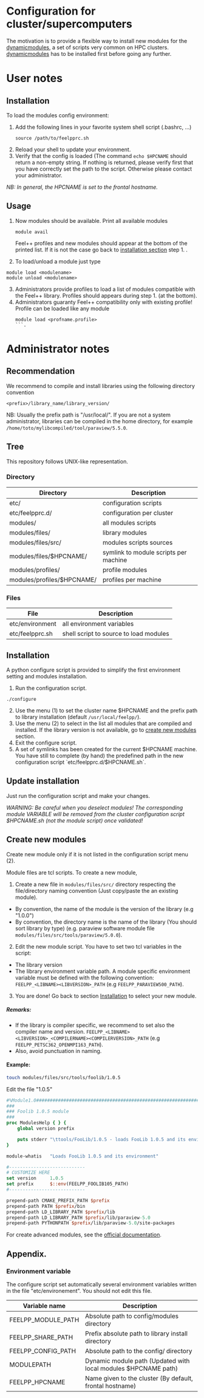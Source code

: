 Configuration for cluster/supercomputers
========================================

The motivation is to provide a flexible way to install
new modules for the [dynamicmodules](http://modules.sourceforge.net/),
a set of scripts very common on HPC clusters. 
[dynamicmodules](http://modules.sourceforge.net/) has to be installed first
before going any further.

# User notes

## Installation

To load the modules config environment:

1. Add the following lines in your favorite system shell script (.bashrc, ...)
   ```
   source /path/to/feelpprc.sh
   ```
2. Reload your shell to update your environment.
3. Verify that the config is loaded (The command `echo $HPCNAME` should return a non-empty string.
   If nothing is returned, please verify first that you have correctly set the path
   to the script. Otherwise please contact your administrator.

_NB: In general, the HPCNAME is set to the frontal hostname._

## Usage

1. Now modules should be available. Print all available modules
   ```
   module avail
   ```
   Feel++ profiles and new modules should appear at the bottom of the
   printed list.
   If it is not the case go back to [installation section](develop#installation) step 1. .

2. To load/unload a module just type
  ```
  module load <modulename>
  module unload <modulename>
  ```
3. Administrators provide profiles to load a list of modules
   compatible with the Feel++ library. Profiles should appears during step 1. (at the bottom).
4. Administrators guaranty Feel++ compatibility only with existing profile!
   Profile can be loaded like any module
   ```
   module load <profname.profile>
   ```.

# Administrator notes

## Recommendation

We recommend to compile and install libraries using the following directory
convention
```
<prefix>/library_name/library_version/
```
NB: Usually the prefix path is "/usr/local/". If you are not a system administrator,
libraries can be compiled in the home directory, for example
`/home/toto/mylibcompiled/tool/paraview/5.5.0`.

## Tree

This repository follows UNIX-like representation.

### Directory

| Directory                  | Description                    |
| -------------------------- | ------------------------------ |
| etc/                       | configuration scripts            |
| etc/feelpprc.d/            | configuration per cluster        |
| modules/                   | all modules scripts             |
| modules/files/             | library modules                    |
| modules/files/src/          | modules scripts sources                |
| modules/files/$HPCNAME/  | symlink to module scripts per machine |
| modules/profiles/            | profile modules  |
| modules/profiles/$HPCNAME/ | profiles per machine           |

### Files

| File                 | Description                    |
| -------------------------- | ------------------------------ |
| etc/environment | all environment variables |
| etc/feelpprc.sh | shell script to source to load modules |

## Installation

A python configure script is provided to simplify the first environment setting
and modules installation.

1. Run the configuration script.
```
./configure
```
2. Use the menu (1) to set the cluster name $HPCNAME and the prefix path to
   library installation (default `/usr/local/feelpp/`).
3. Use the menu (2) to select in the list all modules that are compiled and
   installed.  If the library version is not available, go to 
   [create new modules](develop#create-new-modules) section.
4. Exit the configure script.
5. A set of symlinks has been created for the current $HPCNAME machine.  You
   have still to complete (by hand) the predefined path in the new
   configuration script `etc/feelpprc.d/$HPCNAME.sh`.

## Update installation

Just run the configuration script and make your changes.

*WARNING: Be careful when you deselect modules! The corresponding module
VARIABLE will be removed from the cluster configuration script $HPCNAME.sh (not
the module script) once validated!*

## Create new modules

Create new module only if it is not listed in the configuration script menu (2).

Module files are tcl scripts. To create a new module,

1. Create a new file in `modules/files/src/` directory respecting the
   file/directory naming convention (Just copy/paste the an existing module).
  - By convention, the name of the module is the version of the library (e.g
    "1.0.0")
  - By convention, the directory name is the name of the library (You should
    sort library by type)  (e.g. paraview software module file
    `modules/files/src/tools/paraview/5.0.0`).

2. Edit the new module script. You have to set two tcl variables in the script:
  - The library version
  - The library environment variable path. A module specific environment
    variable must be defined with the following convention:
    `FEELPP_<LIBNAME><LIBVERSION>_PATH` (e.g `FEELPP_PARAVIEW500_PATH`).

3. You are done! Go back to section [Installation](develop#installation-1) to select
   your new module.

##### Remarks:
- If the library is compiler specific, we recommend to set also the compiler
  name and version.
  `FEELPP_<LIBNAME><LIBVERSION>_<COMPILERNAME><COMPILERVERSION>_PATH` (e.g
  `FEELPP_PETSC362_OPENMPI163_PATH`).
- Also, avoid punctuation in naming.

#### Example:

```bash
touch modules/files/src/tools/foolib/1.0.5
```

Edit the file "1.0.5"

```tcl
#%Module1.0#####################################################################
###
### Foolib 1.0.5 module
###
proc ModulesHelp { } {
    global version prefix

    puts stderr "\ttools/FooLib/1.0.5 - loads FooLib 1.0.5 and its environment"
}

module-whatis   "Loads FooLib 1.0.5 and its environment"

#----------------------------
# CUSTOMIZE HERE
set version     1.0.5
set prefix      $::env(FEELPP_FOOLIB105_PATH)
#----------------------------

prepend-path CMAKE_PREFIX_PATH $prefix
prepend-path PATH $prefix/bin
prepend-path LD_LIBRARY_PATH $prefix/lib
prepend-path LD_LIBRARY_PATH $prefix/lib/paraview-5.0
prepend-path PYTHONPATH $prefix/lib/paraview-5.0/site-packages
```

For create advanced modules, see the [official
documentation](http://modules.sourceforge.net/man/modulefile.html).

## Appendix.

### Environment variable

The configure script set automatically several environment variables written in the file
"etc/environement". You should not edit this file.

| Variable name  | Description |
| ---------      | ---------- |
| FEELPP_MODULE_PATH | Absolute path to config/modules directory |
| FEELPP_SHARE_PATH | Prefix absolute path to library install directory |
| FEELPP_CONFIG_PATH | Absolute path to the config/ directory |
| MODULEPATH     | Dynamic module path (Updated with local modules $HPCNAME path) |
| FEELPP_HPCNAME | Name given to the cluster (By default, frontal hostname) |
